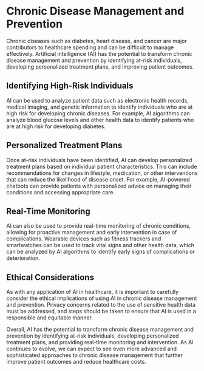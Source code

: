 Chronic Disease Management and Prevention
==================================================================================================

Chronic diseases such as diabetes, heart disease, and cancer are major contributors to healthcare spending and can be difficult to manage effectively. Artificial intelligence (AI) has the potential to transform chronic disease management and prevention by identifying at-risk individuals, developing personalized treatment plans, and improving patient outcomes.

Identifying High-Risk Individuals
---------------------------------

AI can be used to analyze patient data such as electronic health records, medical imaging, and genetic information to identify individuals who are at high risk for developing chronic diseases. For example, AI algorithms can analyze blood glucose levels and other health data to identify patients who are at high risk for developing diabetes.

Personalized Treatment Plans
----------------------------

Once at-risk individuals have been identified, AI can develop personalized treatment plans based on individual patient characteristics. This can include recommendations for changes in lifestyle, medication, or other interventions that can reduce the likelihood of disease onset. For example, AI-powered chatbots can provide patients with personalized advice on managing their conditions and accessing appropriate care.

Real-Time Monitoring
--------------------

AI can also be used to provide real-time monitoring of chronic conditions, allowing for proactive management and early intervention in case of complications. Wearable devices such as fitness trackers and smartwatches can be used to track vital signs and other health data, which can be analyzed by AI algorithms to identify early signs of complications or deterioration.

Ethical Considerations
----------------------

As with any application of AI in healthcare, it is important to carefully consider the ethical implications of using AI in chronic disease management and prevention. Privacy concerns related to the use of sensitive health data must be addressed, and steps should be taken to ensure that AI is used in a responsible and equitable manner.

Overall, AI has the potential to transform chronic disease management and prevention by identifying at-risk individuals, developing personalized treatment plans, and providing real-time monitoring and intervention. As AI continues to evolve, we can expect to see even more advanced and sophisticated approaches to chronic disease management that further improve patient outcomes and reduce healthcare costs.
